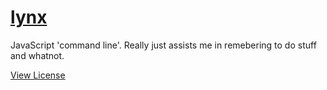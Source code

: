 # [lynx](https://soccerjoshnumbernine.github.io/lynx/)

JavaScript 'command line'. Really just assists me in remebering to do stuff and whatnot.

[View License](https://soocerjoshnumbernine.github.io/lynx/license)

